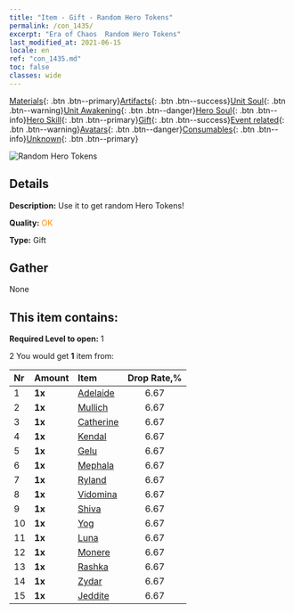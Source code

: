 ```yaml
---
title: "Item - Gift - Random Hero Tokens"
permalink: /con_1435/
excerpt: "Era of Chaos  Random Hero Tokens"
last_modified_at: 2021-06-15
locale: en
ref: "con_1435.md"
toc: false
classes: wide
---
```

 [Materials](/Items/){: .btn .btn--primary}[Artifacts](/Items/Artifacts/){: .btn .btn--success}[Unit Soul](/Items/UnitSoul/){: .btn .btn--warning}[Unit Awakening](/Items/UnitAwakening/){: .btn .btn--danger}[Hero Soul](/Items/HeroSoul/){: .btn .btn--info}[Hero Skill](/Items/HeroSkill/){: .btn .btn--primary}[Gift](/Items/Gift/){: .btn .btn--success}[Event related](/Items/Events/){: .btn .btn--warning}[Avatars](/Items/Avatars/){: .btn .btn--danger}[Consumables](/Items/Consumables/){: .btn .btn--info}[Unknown](/Items/Unknown/){: .btn .btn--primary}

 ![Random Hero Tokens](/images/t/i_907049.png)

## Details
 **Description:** Use it to get random Hero Tokens!

 **Quality:** <span style="color: #FF8C00">OK</span>

 **Type:** Gift

## Gather

  None

## This item contains:

 **Required Level to open:** 1

 2 You would get **1** item  from:

  | Nr | Amount |     Item    | Drop Rate,% |
  |:---|:-------|:------------|:---------:|
  | 1 |  **1x** | [Adelaide](/Items/her_359/) | 6.67 | 
  | 2 |  **1x** | [Mullich](/Items/her_360/) | 6.67 | 
  | 3 |  **1x** | [Catherine](/Items/her_361/) | 6.67 | 
  | 4 |  **1x** | [Kendal](/Items/her_363/) | 6.67 | 
  | 5 |  **1x** | [Gelu](/Items/her_366/) | 6.67 | 
  | 6 |  **1x** | [Mephala](/Items/her_367/) | 6.67 | 
  | 7 |  **1x** | [Ryland](/Items/her_368/) | 6.67 | 
  | 8 |  **1x** | [Vidomina](/Items/her_372/) | 6.67 | 
  | 9 |  **1x** | [Shiva](/Items/her_376/) | 6.67 | 
  | 10 |  **1x** | [Yog](/Items/her_377/) | 6.67 | 
  | 11 |  **1x** | [Luna](/Items/her_378/) | 6.67 | 
  | 12 |  **1x** | [Monere](/Items/her_379/) | 6.67 | 
  | 13 |  **1x** | [Rashka](/Items/her_384/) | 6.67 | 
  | 14 |  **1x** | [Zydar](/Items/her_385/) | 6.67 | 
  | 15 |  **1x** | [Jeddite](/Items/her_391/) | 6.67 | 
